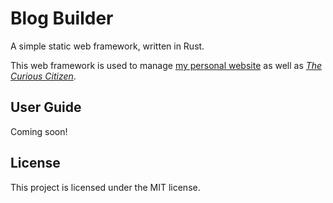 # Blog Builder

A simple static web framework, written in Rust.

This web framework is used to manage [my personal website](https://josephrhobbs.com/) as well as [*The Curious Citizen*](https://curiouscitizen.org/).

## User Guide

Coming soon!

## License

This project is licensed under the MIT license.